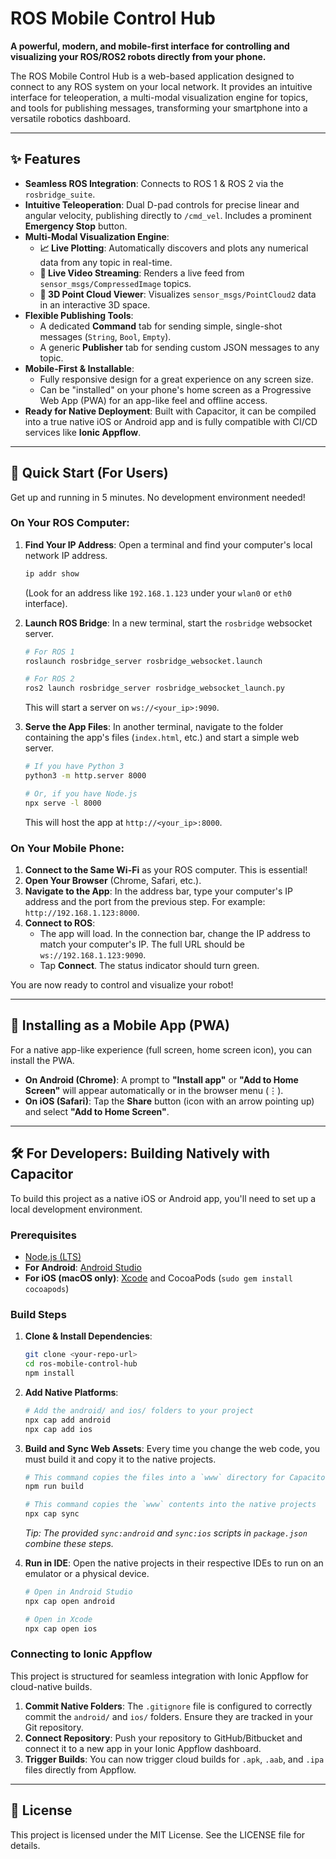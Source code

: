 # ROS Mobile Control Hub

**A powerful, modern, and mobile-first interface for controlling and visualizing your ROS/ROS2 robots directly from your phone.**

The ROS Mobile Control Hub is a web-based application designed to connect to any ROS system on your local network. It provides an intuitive interface for teleoperation, a multi-modal visualization engine for topics, and tools for publishing messages, transforming your smartphone into a versatile robotics dashboard.


---

## ✨ Features

- **Seamless ROS Integration**: Connects to ROS 1 & ROS 2 via the `rosbridge_suite`.
- **Intuitive Teleoperation**: Dual D-pad controls for precise linear and angular velocity, publishing directly to `/cmd_vel`. Includes a prominent **Emergency Stop** button.
- **Multi-Modal Visualization Engine**:
    - **📈 Live Plotting**: Automatically discovers and plots any numerical data from any topic in real-time.
    - **📸 Live Video Streaming**: Renders a live feed from `sensor_msgs/CompressedImage` topics.
    - **🧊 3D Point Cloud Viewer**: Visualizes `sensor_msgs/PointCloud2` data in an interactive 3D space.
- **Flexible Publishing Tools**:
    - A dedicated **Command** tab for sending simple, single-shot messages (`String`, `Bool`, `Empty`).
    - A generic **Publisher** tab for sending custom JSON messages to any topic.
- **Mobile-First & Installable**:
    - Fully responsive design for a great experience on any screen size.
    - Can be "installed" on your phone's home screen as a Progressive Web App (PWA) for an app-like feel and offline access.
- **Ready for Native Deployment**: Built with Capacitor, it can be compiled into a true native iOS or Android app and is fully compatible with CI/CD services like **Ionic Appflow**.

---

## 🚀 Quick Start (For Users)

Get up and running in 5 minutes. No development environment needed!

### On Your ROS Computer:

1.  **Find Your IP Address**: Open a terminal and find your computer's local network IP address.
    ```bash
    ip addr show
    ```
    (Look for an address like `192.168.1.123` under your `wlan0` or `eth0` interface).

2.  **Launch ROS Bridge**: In a new terminal, start the `rosbridge` websocket server.
    ```bash
    # For ROS 1
    roslaunch rosbridge_server rosbridge_websocket.launch

    # For ROS 2
    ros2 launch rosbridge_server rosbridge_websocket_launch.py
    ```
    This will start a server on `ws://<your_ip>:9090`.

3.  **Serve the App Files**: In another terminal, navigate to the folder containing the app's files (`index.html`, etc.) and start a simple web server.
    ```bash
    # If you have Python 3
    python3 -m http.server 8000

    # Or, if you have Node.js
    npx serve -l 8000
    ```
    This will host the app at `http://<your_ip>:8000`.

### On Your Mobile Phone:

1.  **Connect to the Same Wi-Fi** as your ROS computer. This is essential!
2.  **Open Your Browser** (Chrome, Safari, etc.).
3.  **Navigate to the App**: In the address bar, type your computer's IP address and the port from the previous step. For example: `http://192.168.1.123:8000`.
4.  **Connect to ROS**:
    - The app will load. In the connection bar, change the IP address to match your computer's IP. The full URL should be `ws://192.168.1.123:9090`.
    - Tap **Connect**. The status indicator should turn green.

You are now ready to control and visualize your robot!

---

## 📲 Installing as a Mobile App (PWA)

For a native app-like experience (full screen, home screen icon), you can install the PWA.

-   **On Android (Chrome)**: A prompt to **"Install app"** or **"Add to Home Screen"** will appear automatically or in the browser menu (⋮).
-   **On iOS (Safari)**: Tap the **Share** button (icon with an arrow pointing up) and select **"Add to Home Screen"**.

---

## 🛠️ For Developers: Building Natively with Capacitor

To build this project as a native iOS or Android app, you'll need to set up a local development environment.

### Prerequisites

-   [Node.js (LTS)](https://nodejs.org/)
-   **For Android**: [Android Studio](https://developer.android.com/studio)
-   **For iOS (macOS only)**: [Xcode](https://developer.apple.com/xcode/) and CocoaPods (`sudo gem install cocoapods`)

### Build Steps

1.  **Clone & Install Dependencies**:
    ```bash
    git clone <your-repo-url>
    cd ros-mobile-control-hub
    npm install
    ```

2.  **Add Native Platforms**:
    ```bash
    # Add the android/ and ios/ folders to your project
    npx cap add android
    npx cap add ios
    ```

3.  **Build and Sync Web Assets**: Every time you change the web code, you must build it and copy it to the native projects.
    ```bash
    # This command copies the files into a `www` directory for Capacitor
    npm run build

    # This command copies the `www` contents into the native projects
    npx cap sync
    ```
    *Tip: The provided `sync:android` and `sync:ios` scripts in `package.json` combine these steps.*

4.  **Run in IDE**: Open the native projects in their respective IDEs to run on an emulator or a physical device.
    ```bash
    # Open in Android Studio
    npx cap open android

    # Open in Xcode
    npx cap open ios
    ```

### Connecting to Ionic Appflow

This project is structured for seamless integration with Ionic Appflow for cloud-native builds.

1.  **Commit Native Folders**: The `.gitignore` file is configured to correctly commit the `android/` and `ios/` folders. Ensure they are tracked in your Git repository.
2.  **Connect Repository**: Push your repository to GitHub/Bitbucket and connect it to a new app in your Ionic Appflow dashboard.
3.  **Trigger Builds**: You can now trigger cloud builds for `.apk`, `.aab`, and `.ipa` files directly from Appflow.

---

## 📜 License

This project is licensed under the MIT License. See the LICENSE file for details.

